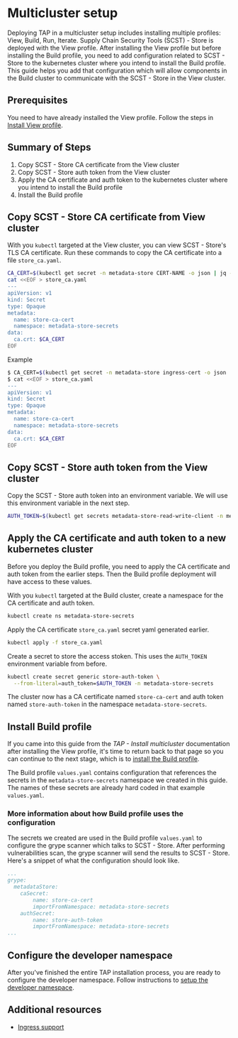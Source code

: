 # Multicluster setup

Deploying TAP in a multicluster setup includes installing multiple profiles: View, Build, Run, Iterate. Supply Chain Security Tools (SCST) - Store is deployed with the View profile. After installing the View profile but before installing the Build profile, you need to add configuration related to SCST - Store to the kubernetes cluster where you intend to install the Build profile. This guide helps you add that configuration which will allow components in the Build cluster to communicate with the SCST - Store in the View cluster.

## Prerequisites

You need to have already installed the View profile. Follow the steps in [Install View profile](../multicluster/installing-multicluster.hbs.md#install-view).


## Summary of Steps

1. Copy SCST - Store CA certificate from the View cluster
1. Copy SCST - Store auth token from the View cluster
1. Apply the CA certificate and auth token to the kubernetes cluster where you intend to install the Build profile
1. Install the Build profile

##  Copy SCST - Store CA certificate from View cluster

With you `kubectl` targeted at the View cluster, you can view SCST - Store's TLS CA certificate. Run these commands to copy the CA certificate into a file `store_ca.yaml`.

```bash
CA_CERT=$(kubectl get secret -n metadata-store CERT-NAME -o json | jq -r ".data.\"ca.crt\"")
cat <<EOF > store_ca.yaml
---
apiVersion: v1
kind: Secret
type: Opaque
metadata:
  name: store-ca-cert
  namespace: metadata-store-secrets
data:
  ca.crt: $CA_CERT
EOF
```

Example

```bash
$ CA_CERT=$(kubectl get secret -n metadata-store ingress-cert -o json | jq -r ".data.\"ca.crt\"")
$ cat <<EOF > store_ca.yaml
---
apiVersion: v1
kind: Secret
type: Opaque
metadata:
  name: store-ca-cert
  namespace: metadata-store-secrets
data:
  ca.crt: $CA_CERT
EOF
```

##  Copy SCST - Store auth token from the View cluster

Copy the SCST - Store auth token into an environment variable. We will use this environment variable in the next step.

```bash
AUTH_TOKEN=$(kubectl get secrets metadata-store-read-write-client -n metadata-store -o jsonpath="{.data.token}" | base64 -d)
```

##  Apply the CA certificate and auth token to a new kubernetes cluster

Before you deploy the Build profile, you need to apply the CA certificate and auth token from the earlier steps. Then the Build profile deployment will have access to these values.

With you `kubectl` targeted at the Build cluster, create a namespace for the CA certificate and auth token.

```bash
kubectl create ns metadata-store-secrets
```

Apply the CA certificate `store_ca.yaml` secret yaml generated earlier.

```bash
kubectl apply -f store_ca.yaml
```

Create a secret to store the access stoken. This uses the `AUTH_TOKEN` environment variable from before.

```bash
kubectl create secret generic store-auth-token \
  --from-literal=auth_token=$AUTH_TOKEN -n metadata-store-secrets
```

The cluster now has a CA certificate named  `store-ca-cert` and auth token named `store-auth-token` in the namespace `metadata-store-secrets`. 

## Install Build profile

If you came into this guide from the *TAP - Install multicluster* documentation after installing the View profile, it's time to return back to that page so you can continue to the next stage, which is to [install the Build profile](../multicluster/installing-multicluster.hbs.md#install-build).

The Build profile `values.yaml` contains configuration that references the secrets in the `metadata-store-secrets` namespace we created in this guide. The names of these secrets are already hard coded in that example `values.yaml`.

### More information about how Build profile uses the configuration

The secrets we created are used in the Build profile `values.yaml` to configure the grype scanner which talks to SCST - Store. After performing vulnerabilities scan, the grype scanner will send the results to SCST - Store. Here's a snippet of what the configuration should look like.

```yaml
...
grype:
  metadataStore:
    caSecret:
        name: store-ca-cert
        importFromNamespace: metadata-store-secrets
    authSecret:
        name: store-auth-token
        importFromNamespace: metadata-store-secrets
...
```

## Configure the developer namespace

After you've finished the entire TAP installation process, you are ready to configure the developer namespace. Follow instructions to [setup the developer namespace](developer-namespace-setup.hbs.md).

## Additional resources

* [Ingress support](ingress.hbs.md)
